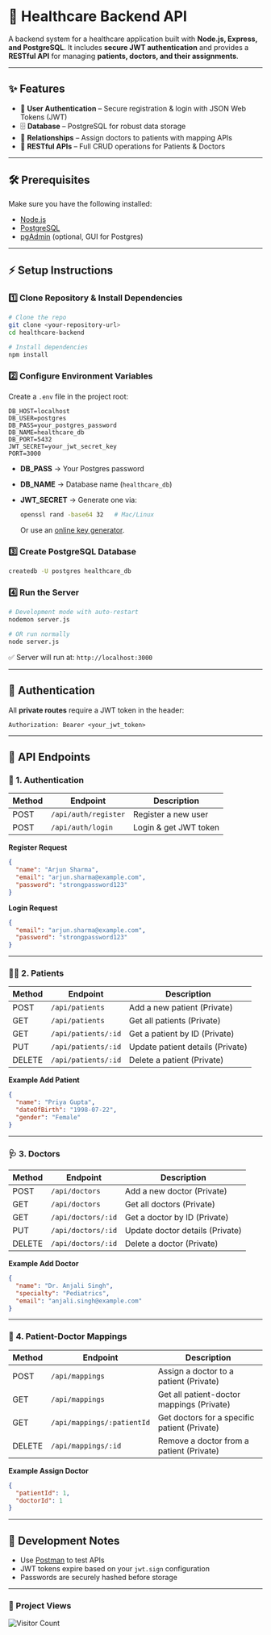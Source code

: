 # 🏥 Healthcare Backend API

A backend system for a healthcare application built with **Node.js, Express, and PostgreSQL**.
It includes **secure JWT authentication** and provides a **RESTful API** for managing **patients, doctors, and their assignments**.

---

## ✨ Features

* 🔑 **User Authentication** – Secure registration & login with JSON Web Tokens (JWT)
* 🗄️ **Database** – PostgreSQL for robust data storage
* 🔗 **Relationships** – Assign doctors to patients with mapping APIs
* 📡 **RESTful APIs** – Full CRUD operations for Patients & Doctors

---

## 🛠️ Prerequisites

Make sure you have the following installed:

* [Node.js](https://nodejs.org/)
* [PostgreSQL](https://www.postgresql.org/download/)
* [pgAdmin](https://www.pgadmin.org/) (optional, GUI for Postgres)

---

## ⚡ Setup Instructions

### 1️⃣ Clone Repository & Install Dependencies

```bash
# Clone the repo
git clone <your-repository-url>
cd healthcare-backend

# Install dependencies
npm install
```

### 2️⃣ Configure Environment Variables

Create a `.env` file in the project root:

```env
DB_HOST=localhost
DB_USER=postgres
DB_PASS=your_postgres_password
DB_NAME=healthcare_db
DB_PORT=5432
JWT_SECRET=your_jwt_secret_key
PORT=3000
```

* **DB\_PASS** → Your Postgres password
* **DB\_NAME** → Database name (`healthcare_db`)
* **JWT\_SECRET** → Generate one via:

  ```bash
  openssl rand -base64 32   # Mac/Linux
  ```

  Or use an [online key generator](https://www.jwt.io/).

### 3️⃣ Create PostgreSQL Database

```bash
createdb -U postgres healthcare_db
```

### 4️⃣ Run the Server

```bash
# Development mode with auto-restart
nodemon server.js

# OR run normally
node server.js
```

✅ Server will run at: `http://localhost:3000`

---

## 🔑 Authentication

All **private routes** require a JWT token in the header:

```http
Authorization: Bearer <your_jwt_token>
```

---

## 📍 API Endpoints

### 🔐 1. Authentication

| Method | Endpoint             | Description           |
| ------ | -------------------- | --------------------- |
| POST   | `/api/auth/register` | Register a new user   |
| POST   | `/api/auth/login`    | Login & get JWT token |

**Register Request**

```json
{
  "name": "Arjun Sharma",
  "email": "arjun.sharma@example.com",
  "password": "strongpassword123"
}
```

**Login Request**

```json
{
  "email": "arjun.sharma@example.com",
  "password": "strongpassword123"
}
```

---

### 👩‍⚕️ 2. Patients

| Method | Endpoint            | Description                      |
| ------ | ------------------- | -------------------------------- |
| POST   | `/api/patients`     | Add a new patient (Private)      |
| GET    | `/api/patients`     | Get all patients (Private)       |
| GET    | `/api/patients/:id` | Get a patient by ID (Private)    |
| PUT    | `/api/patients/:id` | Update patient details (Private) |
| DELETE | `/api/patients/:id` | Delete a patient (Private)       |

**Example Add Patient**

```json
{
  "name": "Priya Gupta",
  "dateOfBirth": "1998-07-22",
  "gender": "Female"
}
```

---

### 🩺 3. Doctors

| Method | Endpoint           | Description                     |
| ------ | ------------------ | ------------------------------- |
| POST   | `/api/doctors`     | Add a new doctor (Private)      |
| GET    | `/api/doctors`     | Get all doctors (Private)       |
| GET    | `/api/doctors/:id` | Get a doctor by ID (Private)    |
| PUT    | `/api/doctors/:id` | Update doctor details (Private) |
| DELETE | `/api/doctors/:id` | Delete a doctor (Private)       |

**Example Add Doctor**

```json
{
  "name": "Dr. Anjali Singh",
  "specialty": "Pediatrics",
  "email": "anjali.singh@example.com"
}
```

---

### 🔗 4. Patient-Doctor Mappings

| Method | Endpoint                   | Description                                  |
| ------ | -------------------------- | -------------------------------------------- |
| POST   | `/api/mappings`            | Assign a doctor to a patient (Private)       |
| GET    | `/api/mappings`            | Get all patient-doctor mappings (Private)    |
| GET    | `/api/mappings/:patientId` | Get doctors for a specific patient (Private) |
| DELETE | `/api/mappings/:id`        | Remove a doctor from a patient (Private)     |

**Example Assign Doctor**

```json
{
  "patientId": 1,
  "doctorId": 1
}
```

---

## 🚀 Development Notes

* Use [Postman](https://www.postman.com/) to test APIs
* JWT tokens expire based on your `jwt.sign` configuration
* Passwords are securely hashed before storage
---  
### 👀 Project Views

![Visitor Count](https://visitor-badge.laobi.icu/badge?page_id=your-github-username.healthcare-backend)

